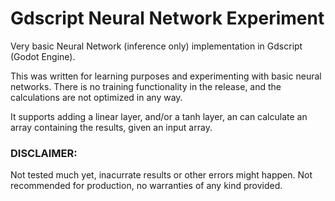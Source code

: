 # Gdscript Neural Network Experiment
Very basic Neural Network (inference only) implementation in Gdscript (Godot Engine).

This was written for learning purposes and experimenting with basic neural networks.
There is no training functionality in the release, and the calculations are not optimized in any way.

It supports adding a linear layer, and/or a tanh layer, an can calculate an array containing the results, given an input array.

### DISCLAIMER: 
Not tested much yet, inacurrate results or other errors might happen. 
Not recommended for production, no warranties of any kind provided.
